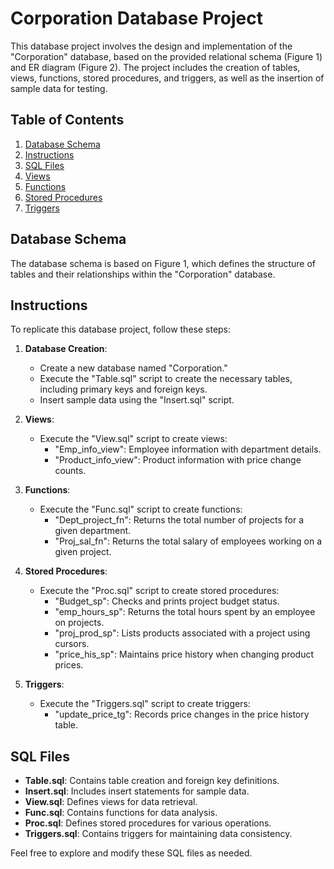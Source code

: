 # Corporation Database Project

This database project involves the design and implementation of the "Corporation" database, based on the provided relational schema (Figure 1) and ER diagram (Figure 2). The project includes the creation of tables, views, functions, stored procedures, and triggers, as well as the insertion of sample data for testing.

## Table of Contents
1. [Database Schema](#database-schema)
2. [Instructions](#instructions)
3. [SQL Files](#sql-files)
4. [Views](#views)
5. [Functions](#functions)
6. [Stored Procedures](#stored-procedures)
7. [Triggers](#triggers)

## Database Schema
The database schema is based on Figure 1, which defines the structure of tables and their relationships within the "Corporation" database.

## Instructions
To replicate this database project, follow these steps:

1. **Database Creation**:
   - Create a new database named "Corporation."
   - Execute the "Table.sql" script to create the necessary tables, including primary keys and foreign keys.
   - Insert sample data using the "Insert.sql" script.

2. **Views**:
   - Execute the "View.sql" script to create views:
     - "Emp_info_view": Employee information with department details.
     - "Product_info_view": Product information with price change counts.

3. **Functions**:
   - Execute the "Func.sql" script to create functions:
     - "Dept_project_fn": Returns the total number of projects for a given department.
     - "Proj_sal_fn": Returns the total salary of employees working on a given project.

4. **Stored Procedures**:
   - Execute the "Proc.sql" script to create stored procedures:
     - "Budget_sp": Checks and prints project budget status.
     - "emp_hours_sp": Returns the total hours spent by an employee on projects.
     - "proj_prod_sp": Lists products associated with a project using cursors.
     - "price_his_sp": Maintains price history when changing product prices.

5. **Triggers**:
   - Execute the "Triggers.sql" script to create triggers:
     - "update_price_tg": Records price changes in the price history table.

## SQL Files
- **Table.sql**: Contains table creation and foreign key definitions.
- **Insert.sql**: Includes insert statements for sample data.
- **View.sql**: Defines views for data retrieval.
- **Func.sql**: Contains functions for data analysis.
- **Proc.sql**: Defines stored procedures for various operations.
- **Triggers.sql**: Contains triggers for maintaining data consistency.

Feel free to explore and modify these SQL files as needed.

